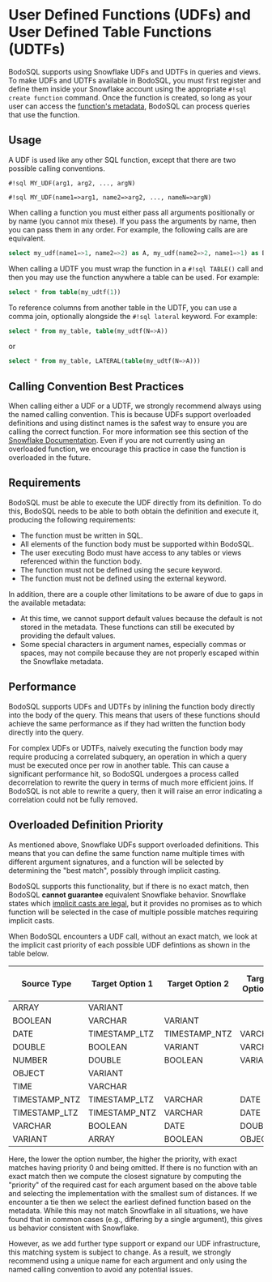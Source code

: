 # User Defined Functions (UDFs) and User Defined Table Functions (UDTFs)

BodoSQL supports using Snowflake UDFs and UDTFs in queries and views. To make
UDFs and UDTFs available in BodoSQL, you must first register and define them inside
your Snowflake account using the appropriate `#!sql create function` command. Once
the function is created, so long as your user can access the
[function's metadata](https://docs.snowflake.com/en/sql-reference/info-schema/functions),
BodoSQL can process queries that use the function.

## Usage

A UDF is used like any other SQL function, except that there are two possible
calling conventions.

`#!sql MY_UDF(arg1, arg2, ..., argN)`

`#!sql MY_UDF(name1=>arg1, name2=>arg2, ..., nameN=>argN)`

When calling a function you must either pass all arguments positionally or
by name (you cannot mix these). If you pass the arguments by name, then you
can pass them in any order. For example, the following calls are are equivalent.

```sql
select my_udf(name1=>1, name2=>2) as A, my_udf(name2=>2, name1=>1) as B
```

When calling a UDTF you must wrap the function in a `#!sql TABLE()` call and then
you may use the function anywhere a table can be used. For example:

```sql
select * from table(my_udtf(1))
```

To reference columns from another table in the UDTF, you can use a comma join, optionally
alongside the `#!sql lateral` keyword. For example:

```sql
select * from my_table, table(my_udtf(N=>A))
```

or

```sql
select * from my_table, LATERAL(table(my_udtf(N=>A)))
```

## Calling Convention Best Practices

When calling either a UDF or a UDTF, we strongly recommend always using the named calling
convention. This is because UDFs support overloaded definitions and using distinct names
is the safest way to ensure you are calling the correct function. For more information see
this section of the [Snowflake Documentation](https://docs.snowflake.com/en/developer-guide/udf-stored-procedure-naming-conventions#overloading-procedures-and-functions).
Even if you are not currently using an overloaded function, we encourage this practice in case
the function is overloaded in the future.

## Requirements

BodoSQL must be able to execute the UDF directly from its definition. To do this,
BodoSQL needs to be able to both obtain the definition and execute it,
producing the following requirements:

- The function must be written in SQL.
- All elements of the function body must be supported within BodoSQL.
- The user executing Bodo must have access to any tables or views referenced
  within the function body.
- The function must not be defined using the secure keyword.
- The function must not be defined using the external keyword.

In addition, there are a couple other limitations to be aware of due to gaps in
the available metadata:

- At this time, we cannot support default values because the default is not stored in
  the metadata. These functions can still be executed by providing the default values.
- Some special characters in argument names, especially commas or spaces, may not compile
  because they are not properly escaped within the Snowflake metadata.

## Performance

BodoSQL supports UDFs and UDTFs by inlining the function body directly into the
body of the query. This means that users of these functions should achieve the same
performance as if they had written the function body directly into the query.

For complex UDFs or UDTFs, naively executing the function body may require producing a correlated
subquery, an operation in which a query must be executed once per row in another table.
This can cause a significant performance hit, so BodoSQL undergoes a process called
decorrelation to rewrite the query in terms of much more efficient joins. If BodoSQL
is not able to rewrite a query, then it will raise an error indicating a correlation
could not be fully removed.

## Overloaded Definition Priority

As mentioned above, Snowflake UDFs support overloaded definitions. This means that you can define
the same function name multiple times with different argument signatures,
and a function will be selected by determining the "best match", possibly through implicit casting.

BodoSQL supports this functionality, but if there is no exact match, then BodoSQL **cannot guarantee**
equivalent Snowflake behavior. Snowflake states which
[implicit casts are legal](https://docs.snowflake.com/en/sql-reference/data-type-conversion#data-types-that-can-be-cast),
but it provides no promises as to which function will be selected in the case of multiple
possible matches requiring implicit casts.

When BodoSQL encounters a UDF call, without an exact match, we look at the implicit cast priority of each
possible UDF defintions as shown in the table below.

<center>

| Source Type | Target Option 1 | Target Option 2 | Target Option 3 | Target Option 4 | Target Option 5 | Target Option 6 | Target Option 7 | Target Option 8 | Target Option 9 | Target Option 10 |
|---------------|-----------------|-----------------|-----------------|-----------------|-----------------|-----------------|-----------------|-----------------|-----------------|------------------|
| ARRAY | VARIANT | | | | | | | | | |
| BOOLEAN | VARCHAR | VARIANT | | | | | | | | |
| DATE | TIMESTAMP_LTZ | TIMESTAMP_NTZ | VARCHAR | VARIANT | | | | | | |
| DOUBLE | BOOLEAN | VARIANT | VARCHAR | NUMBER | | | | | | |
| NUMBER | DOUBLE | BOOLEAN | VARIANT | VARCHAR | | | | | | |
| OBJECT | VARIANT | | | | | | | | | |
| TIME | VARCHAR | | | | | | | | | |
| TIMESTAMP_NTZ | TIMESTAMP_LTZ | VARCHAR | DATE | TIME | VARIANT | | | | | |
| TIMESTAMP_LTZ | TIMESTAMP_NTZ | VARCHAR | DATE | TIME | VARIANT | | | | | |
| VARCHAR | BOOLEAN | DATE | DOUBLE | TIMESTAMP_LTZ | TIMESTAMP_NTZ | NUMBER | TIME | VARIANT | | |
| VARIANT | ARRAY | BOOLEAN | OBJECT | VARCHAR | DATE | TIME | TIMESTAMP_LTZ | TIMESTAMP_NTZ | DOUBLE | NUMBER |

</center>

Here, the lower the option number, the higher the priority, with exact matches having priority 0 and being omitted.
If there is no function with an exact match then we compute the closest signature by computing the "priority" of the
required cast for each argument based on the above table and selecting the implementation with the smallest sum of distances.
If we encounter a tie then we select the earliest defined function based on the metadata. While this may not match Snowflake
in all situations, we have found that in common cases (e.g., differing by a single argument), this gives us behavior consistent with Snowflake.

However, as we add further type support or expand our UDF infrastructure, this matching system is subject to change. As a result,
we strongly recommend using a unique name for each argument and only using the named calling convention to avoid any potential issues.
